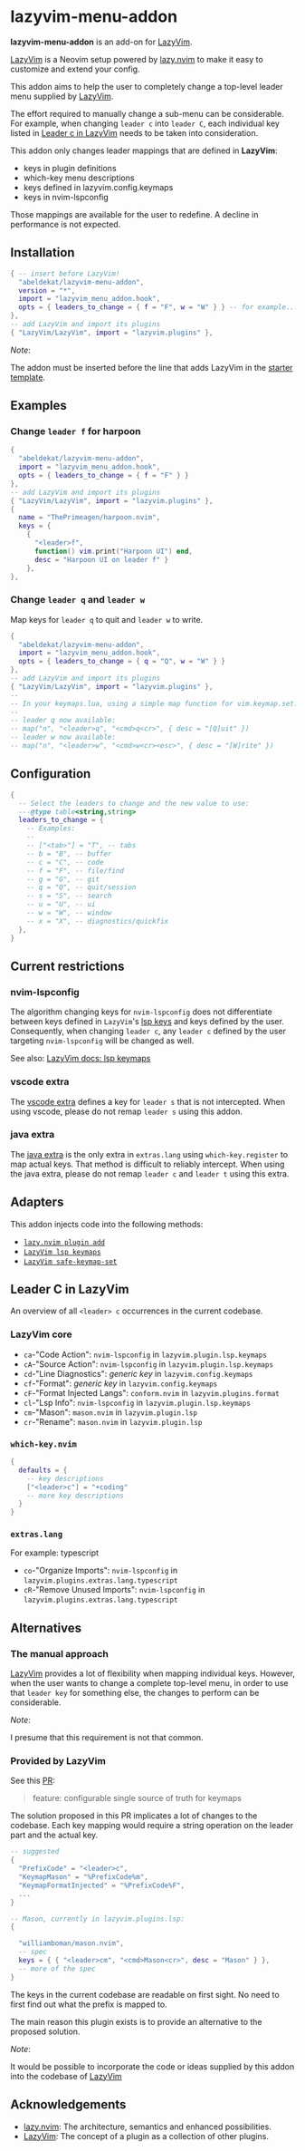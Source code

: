 # lazyvim-menu-addon

**lazyvim-menu-addon** is an add-on for [LazyVim].

[LazyVim] is a Neovim setup powered by [lazy.nvim]
to make it easy to customize and extend your config.

This addon aims to help the user to completely change
a top-level leader menu supplied by [LazyVim].

The effort required to manually change a sub-menu can be considerable.
For example, when changing `leader c` into `leader C`,
each individual key listed in [Leader c in LazyVim] needs to be taken into consideration.

This addon only changes leader mappings that are defined in **LazyVim**:

- keys in plugin definitions
- which-key menu descriptions
- keys defined in lazyvim.config.keymaps
- keys in nvim-lspconfig

Those mappings are available for the user to redefine.
A decline in performance is not expected.

## Installation

```lua
{ -- insert before LazyVim!
  "abeldekat/lazyvim-menu-addon",
  version = "*",
  import = "lazyvim_menu_addon.hook",
  opts = { leaders_to_change = { f = "F", w = "W" } } -- for example...
},
-- add LazyVim and import its plugins
{ "LazyVim/LazyVim", import = "lazyvim.plugins" },
```

*Note*:

The addon must be inserted before the line that adds LazyVim
in the [starter template].

## Examples

### Change `leader f` for harpoon

```lua
{ 
  "abeldekat/lazyvim-menu-addon",
  import = "lazyvim_menu_addon.hook",
  opts = { leaders_to_change = { f = "F" } }
},
-- add LazyVim and import its plugins
{ "LazyVim/LazyVim", import = "lazyvim.plugins" },
{
  name = "ThePrimeagen/harpoon.nvim",
  keys = { 
    { 
      "<leader>f",
      function() vim.print("Harpoon UI") end,
      desc = "Harpoon UI on leader f" }
    },
},
```

### Change `leader q` and `leader w`

Map keys for `leader q` to quit and `leader w` to write.

```lua
{ 
  "abeldekat/lazyvim-menu-addon",
  import = "lazyvim_menu_addon.hook",
  opts = { leaders_to_change = { q = "Q", w = "W" } }
},
-- add LazyVim and import its plugins
{ "LazyVim/LazyVim", import = "lazyvim.plugins" },
--
-- In your keymaps.lua, using a simple map function for vim.keymap.set:
--
-- leader q now available:
-- map("n", "<leader>q", "<cmd>q<cr>", { desc = "[Q]uit" })
-- leader w now available:
-- map("n", "<leader>w", "<cmd>w<cr><esc>", { desc = "[W]rite" })
```

## Configuration

```lua
{
  -- Select the leaders to change and the new value to use:
  ---@type table<string,string>
  leaders_to_change = {
    -- Examples:
    --
    -- ["<tab>"] = "T", -- tabs
    -- b = "B", -- buffer
    -- c = "C", -- code
    -- f = "F", -- file/find
    -- g = "G", -- git
    -- q = "Q", -- quit/session
    -- s = "S", -- search
    -- u = "U", -- ui
    -- w = "W", -- window
    -- x = "X", -- diagnostics/quickfix
  },
}
```

## Current restrictions

### nvim-lspconfig

The algorithm changing keys for `nvim-lspconfig` does not differentiate
between keys defined in `LazyVim`'s [lsp keys] and keys defined by the user.
Consequently, when changing `leader c`,
any `leader c` defined by the user
targeting `nvim-lspconfig` will be changed as well.

See also: [LazyVim docs: lsp keymaps](https://www.lazyvim.org/configuration/keymaps#lsp-keymaps)

### vscode extra

The [vscode extra] defines a key for `leader s` that is not intercepted.
When using vscode, please do not remap `leader s` using this addon.

### java extra

The [java extra] is the only extra in `extras.lang`
using `which-key.register` to map actual keys.
That method is difficult to reliably intercept.
When using the java extra,
please do not remap `leader c` and `leader t` using this extra.

## Adapters

This addon injects code into the following methods:

- [`lazy.nvim plugin add`](https://github.com/folke/lazy.nvim/blob/96584866b9c5e998cbae300594d0ccfd0c464627/lua/lazy/core/plugin.lua#L57)
- [`LazyVim lsp keymaps`](https://github.com/LazyVim/LazyVim/blob/879e29504d43e9f178d967ecc34d482f902e5a91/lua/lazyvim/plugins/lsp/keymaps.lua#L15)
- [`LazyVim safe-keymap-set`](https://github.com/LazyVim/LazyVim/blob/879e29504d43e9f178d967ecc34d482f902e5a91/lua/lazyvim/util/init.lua#L149)

## Leader C in LazyVim

An overview of all `<leader> c` occurrences in the current codebase.

### LazyVim core

- `ca`-"Code Action": `nvim-lspconfig` in `lazyvim.plugin.lsp.keymaps`
- `cA`-"Source Action": `nvim-lspconfig` in `lazyvim.plugin.lsp.keymaps`
- `cd`-"Line Diagnostics": *generic key* in `lazyvim.config.keymaps`
- `cf`-"Format": *generic key* in `lazyvim.config.keymaps`
- `cF`-"Format Injected Langs": `conform.nvim` in `lazyvim.plugins.format`
- `cl`-"Lsp Info": `nvim-lspconfig` in `lazyvim.plugin.lsp.keymaps`
- `cm`-"Mason": `mason.nvim` in `lazyvim.plugin.lsp`
- `cr`-"Rename": `mason.nvim` in `lazyvim.plugin.lsp`

### `which-key.nvim`

```lua
{
  defaults = {
    -- key descriptions
    ["<leader>c"] = "+coding"
    -- more key descriptions
  }
}
```

### `extras.lang`

For example: typescript

- `co`-"Organize Imports": `nvim-lspconfig` in `lazyvim.plugins.extras.lang.typescript`
- `cR`-"Remove Unused Imports": `nvim-lspconfig` in `lazyvim.plugins.extras.lang.typescript`

## Alternatives

### The manual approach

[LazyVim] provides a lot of flexibility when mapping individual keys.
However, when the user wants to change a complete top-level menu,
in order to use that `leader key` for something else,
the changes to perform can be considerable.

*Note*:

I presume that this requirement is not that common.

### Provided by LazyVim

See this [PR]:
> feature: configurable single source of truth for keymaps

The solution proposed in this PR implicates a lot of changes to the codebase.
Each key mapping would require a string operation on the leader part
and the actual key.

```lua
-- suggested
{
  "PrefixCode" = "<leader>c",
  "KeymapMason" = "%PrefixCode%m",
  "KeymapFormatInjected" = "%PrefixCode%F",
  ...
}

-- Mason, currently in lazyvim.plugins.lsp:
{

  "williamboman/mason.nvim",
  -- spec
  keys = { { "<leader>cm", "<cmd>Mason<cr>", desc = "Mason" } },
  -- more of the spec
}
```

The keys in the current codebase are readable on first sight.
No need to first find out what the prefix is mapped to.

The main reason this plugin exists
is to provide an alternative to the proposed solution.

*Note*:

It would be possible to incorporate the code or ideas
supplied by this addon into the codebase of [LazyVim]

## Acknowledgements

- [lazy.nvim]: The architecture, semantics and enhanced possibilities.
- [LazyVim]: The concept of a plugin as a collection of other plugins.

[lazy.nvim]: https://github.com/folke/lazy.nvim
[LazyVim]: https://github.com/LazyVim/LazyVim
[starter template]: https://github.com/LazyVim/starter/blob/92b2689e6f11004e65376e84912e61b9e6c58827/lua/config/lazy.lua#L12
[lsp keys]: https://github.com/LazyVim/LazyVim/blob/879e29504d43e9f178d967ecc34d482f902e5a91/lua/lazyvim/plugins/lsp/keymaps.lua#L15
[vscode extra]: https://github.com/LazyVim/LazyVim/blob/879e29504d43e9f178d967ecc34d482f902e5a91/lua/lazyvim/plugins/extras/vscode.lua#L31
[java extra]: https://github.com/LazyVim/LazyVim/blob/879e29504d43e9f178d967ecc34d482f902e5a91/lua/lazyvim/plugins/extras/lang/java.lua#L174
[Leader c in LazyVim]: #leader-c-in-lazyvim
[PR]: https://github.com/LazyVim/LazyVim/issues/2193
